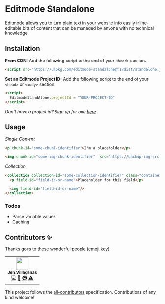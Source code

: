 # Editmode Standalone

Editmode allows you to turn plain text in your website into easily inline-editable bits of content that can be managed by anyone with no technical knowledge.

## Installation
**From CDN:** Add the following script to the end of your `<head>` section.
```HTML
<script src="https://unpkg.com/editmode-standalone@^1/dist/standalone.js"></script>
```

**Set an Editmode Project ID:** Add the following script to the end of your `<head>` or `<body>` section.
```HTML
<script>
  EditmodeStandAlone.projectId = "YOUR-PROJECT-ID"
</script>
```
*Don't have a project id? Sign up for one [here](https://editmode.com/users/sign_up?private_beta=true)*


## Usage

*Single Content*
```HTML
<p chunk-id="some-chunk-identifier">I'm a placeholder</p>

<img chunk-id="some-img-chunk-identifier"  src="https://backup-img-src.png"/>
```

*Collection*
```HTML
<collection collection-id="some-collection-identifier" class="container-class" itemClass="classForEachItems">
  <p field-id="field-id-or-name">Placeholder for this field</p>

  <img field-id="field-id-or-name"/>
</collection>
```


### Todos
- Parse variable values
- Caching



## Contributors ✨

Thanks goes to these wonderful people ([emoji key](https://allcontributors.org/docs/en/emoji-key)):

<!-- ALL-CONTRIBUTORS-LIST:START - Do not remove or modify this section -->
<!-- prettier-ignore-start -->
<!-- markdownlint-disable -->
<table>
  <tr>
    <td align="center"><a href="https://github.com/puuripurii"><img src="https://avatars.githubusercontent.com/u/26903002?v=4?s=40" width="40px;" alt=""/><br /><sub><b>Jen Villaganas </b></sub></a><br /><a href="https://github.com/Editmodelabs/editmode-standalone/commits?author=puuripurii" title="Code">💻</a> <a href="https://github.com/Editmodelabs/editmode-standalone/commits?author=puuripurii" title="Documentation">📖</a> <a href="#infra-puuripurii" title="Infrastructure (Hosting, Build-Tools, etc)">🚇</a> <a href="https://github.com/Editmodelabs/editmode-standalone/commits?author=puuripurii" title="Tests">⚠️</a></td>
  </tr>
</table>

<!-- markdownlint-restore -->
<!-- prettier-ignore-end -->

<!-- ALL-CONTRIBUTORS-LIST:END -->

This project follows the [all-contributors](https://github.com/all-contributors/all-contributors) specification. Contributions of any kind welcome!